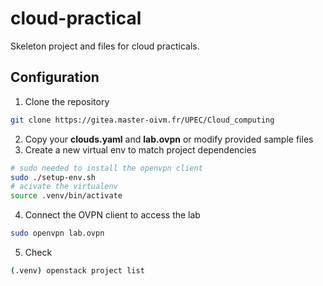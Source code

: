 # cloud-practical

Skeleton project and files for cloud practicals.

## Configuration
1. Clone the repository
```bash
git clone https://gitea.master-oivm.fr/UPEC/Cloud_computing
```
2. Copy your __clouds.yaml__ and __lab.ovpn__ or modify provided sample files
3. Create a new virtual env to match project dependencies
```bash
# sudo needed to install the openvpn client
sudo ./setup-env.sh
# acivate the virtualenv
source .venv/bin/activate
```
4. Connect the OVPN client to access the lab
```bash
sudo openvpn lab.ovpn
```
5. Check
```bash
(.venv) openstack project list
```
